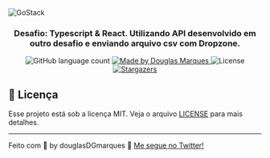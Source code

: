 <img alt="GoStack" src="https://storage.googleapis.com/golden-wind/bootcamp-gostack/header-desafios.png" />

<h3 align="center">
  Desafio: Typescript & React. Utilizando API desenvolvido em outro desafio e enviando arquivo csv com Dropzone.
</h3>

<p align="center">
  <img alt="GitHub language count" src="https://img.shields.io/github/languages/count/Douglas-Marques/gostack11-fundamentos-reactjs?color=%2304D361">

  <a href="https://www.linkedin.com/in/douglasDGmarques">
    <img alt="Made by Douglas Marques" src="https://img.shields.io/badge/made%20by-douglasDGmarques-%2304D361">
  </a>

  <img alt="License" src="https://img.shields.io/badge/license-MIT-%2304D361">

  <a href="https://github.com/Douglas-Marques/gostack11-fundamentos-reactjs/stargazers">
    <img alt="Stargazers" src="https://img.shields.io/github/stars/Douglas-Marques/gostack11-fundamentos-reactjs?style=social">
  </a>
</p>

## :memo: Licença

Esse projeto está sob a licença MIT. Veja o arquivo [LICENSE](LICENSE) para mais detalhes.

---

Feito com 💜 by douglasDGmarques :wave: [Me segue no Twitter!](https://twitter.com/DouglazMarquez)
